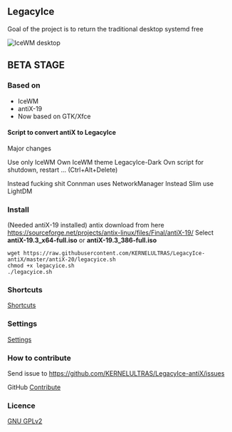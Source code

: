 ## LegacyIce
Goal of the project is to return the traditional desktop systemd free

![IceWM desktop](https://github.com/KERNELULTRAS/LegacyIce-antiX/blob/master/screenshots/antix-main-qt.jpg)

## BETA STAGE

### Based on
* IceWM
* antiX-19
* Now based on GTK/Xfce

#### Script to convert antiX to LegacyIce
Major changes

Use only IceWM
Own IceWM theme LegacyIce-Dark
Ovn script for shutdown, restart ... (Ctrl+Alt+Delete)

Instead fucking shit Connman uses NetworkManager
Instead Slim use LightDM

### Install

(Needed antiX-19 installed)
antix download from here https://sourceforge.net/projects/antix-linux/files/Final/antiX-19/
Select **antiX-19.3_x64-full.iso** or **antiX-19.3_386-full.iso**

    wget https://raw.githubusercontent.com/KERNELULTRAS/LegacyIce-antiX/master/antiX-20/legacyice.sh
    chmod +x legacyice.sh
    ./legacyice.sh

### Shortcuts

[Shortcuts](https://github.com/KERNELULTRAS/LegacyIce-antiX/blob/master/shortcuts_EN.md)

### Settings

[Settings](https://github.com/KERNELULTRAS/LegacyIce-antiX/blob/master/settings_EN.md)

### How to contribute
Send issue to https://github.com/KERNELULTRAS/LegacyIce-antiX/issues

GitHub [Contribute](https://github.com/KERNELULTRAS/LegacyIce-antiX/blob/master/development/instructions_for_git.md)

### Licence
[GNU GPLv2](http://www.gnu.org/licenses/gpl-2.0.html)
